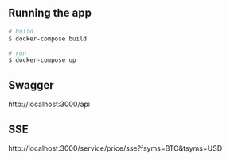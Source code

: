 ## Running the app

```bash
# build
$ docker-compose build

# run
$ docker-compose up
```

## Swagger
http://localhost:3000/api

## SSE
http://localhost:3000/service/price/sse?fsyms=BTC&tsyms=USD
